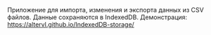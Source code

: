 Приложение для импорта, изменения и экспорта данных из CSV файлов. Данные сохраняются в IndexedDB. Демонстрация: https://altervl.github.io/IndexedDB-storage/